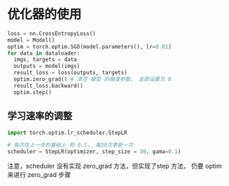 # 优化器的使用

```python
loss = nn.CrossEntropyLoss()
model = Model()
optim = torch.optim.SGD(model.parameters(), lr=0.01)
for data in dataloader:
  imgs, targets = data
  outputs = model(imgs)
  result_loss = loss(outputs, targets)
  optim.zero_grad() # 清空 模型 的梯度参数， 全部设置为 0
  result_loss.backward()
  optim.step()
```

## 学习速率的调整

```python
import torch.optim.lr_scheduler.StepLR

# 每次在上一步的基础上 称 0.1， 每30次更新一次
scheduler = StepLR(optimizer, step_size = 30, gama=0.1)
```

注意，scheduler 没有实现 zero_grad 方法，但实现了step 方法， 仍要 optim 来进行 zero_grad 步骤
